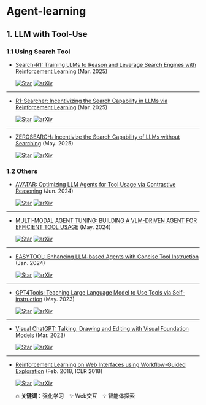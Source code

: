 # Agent-learning

## 1. LLM with Tool-Use
### 1.1 Using Search Tool

+ [Search-R1: Training LLMs to Reason and Leverage Search
Engines with Reinforcement Learning](https://arxiv.org/pdf/2503.09516) (Mar. 2025)  

  [![Star](https://img.shields.io/github/stars/PeterGriffinJin/Search-R1.svg?style=social)](https://github.com/PeterGriffinJin/Search-R1) [![arXiv](https://img.shields.io/badge/arXiv-📄-blue?style=flat-square&logo=arxiv)](https://arxiv.org/abs/2503.09516)  
---

+ [R1-Searcher: Incentivizing the Search Capability in
LLMs via Reinforcement Learning](https://arxiv.org/pdf/2503.05592) (Mar. 2025)  

  [![Star](https://img.shields.io/github/stars/RUCAIBox/R1-Searcher.svg?style=social)](https://github.com/RUCAIBox/R1-Searcher) [![arXiv](https://img.shields.io/badge/arXiv-📄-blue?style=flat-square&logo=arxiv)](https://arxiv.org/abs/2503.05592)  
---

+ [ZEROSEARCH: Incentivize the Search Capability
of LLMs without Searching](https://arxiv.org/pdf/2505.04588) (May. 2025)  

  [![Star](https://img.shields.io/github/stars/Alibaba-NLP/ZeroSearchz.svg?style=social)](https://github.com/Alibaba-NLP/ZeroSearchz) [![arXiv](https://img.shields.io/badge/arXiv-📄-blue?style=flat-square&logo=arxiv)](https://arxiv.org/abs/2505.04588)  

### 1.2 Others
+ [AVATAR: Optimizing LLM Agents for Tool Usage via Contrastive Reasoning](https://arxiv.org/pdf/2406.11200) (Jun. 2024)  

  [![Star](https://img.shields.io/github/stars/zou-group/avatar.svg?style=social)](https://github.com/zou-group/avatar) [![arXiv](https://img.shields.io/badge/arXiv-📄-blue?style=flat-square&logo=arxiv)](https://arxiv.org/abs/2406.11200)  
---

+ [MULTI-MODAL AGENT TUNING: BUILDING A VLM-DRIVEN AGENT FOR EFFICIENT TOOL USAGE](https://arxiv.org/pdf/2412.15606) (May. 2024)  

  [![Star](https://img.shields.io/github/stars/mat-agent/MAT-Agent.svg?style=social)](https://github.com/mat-agent/MAT-Agent) [![arXiv](https://img.shields.io/badge/arXiv-📄-blue?style=flat-square&logo=arxiv)](https://arxiv.org/abs/2412.15606)  

---

+ [EASYTOOL: Enhancing LLM-based Agents with Concise Tool Instruction](https://arxiv.org/pdf/2401.06201) (Jan. 2024)  

  [![Star](https://img.shields.io/github/stars/microsoft/JARVIS.svg?style=social)](https://github.com/microsoft/JARVIS/tree/main/easytool) [![arXiv](https://img.shields.io/badge/arXiv-📄-blue?style=flat-square&logo=arxiv)](https://arxiv.org/abs/2401.06201)  
---

+ [GPT4Tools: Teaching Large Language Model to Use Tools via Self-instruction](https://arxiv.org/pdf/2305.18752) (May. 2023)  

  [![Star](https://img.shields.io/github/stars/AILab-CVC/GPT4Tools.svg?style=social)](https://github.com/AILab-CVC/GPT4Tools) [![arXiv](https://img.shields.io/badge/arXiv-📄-blue?style=flat-square&logo=arxiv)](https://arxiv.org/abs/2305.18752)  
---

+ [Visual ChatGPT: Talking, Drawing and Editing with Visual Foundation Models](https://arxiv.org/pdf/2303.04671) (Mar. 2023)  

  [![Star](https://img.shields.io/github/stars/chenfei-wu/TaskMatrix.svg?style=social)](https://github.com/chenfei-wu/TaskMatrix) [![arXiv](https://img.shields.io/badge/arXiv-📄-blue?style=flat-square&logo=arxiv)](https://arxiv.org/abs/2303.04671)  
---

+ [Reinforcement Learning on Web Interfaces using Workflow-Guided Exploration](https://arxiv.org/abs/1802.08802) (Feb. 2018, ICLR 2018)  

  [![Star](https://img.shields.io/github/stars/stanfordnlp/wge.svg?style=social)](https://github.com/stanfordnlp/wge) [![arXiv](https://img.shields.io/badge/arXiv-📄-blue?style=flat-square&logo=arxiv)](https://arxiv.org/abs/1802.08802)  

  🔥 **关键词**：强化学习 ✨ Web交互 💡 智能体探索  